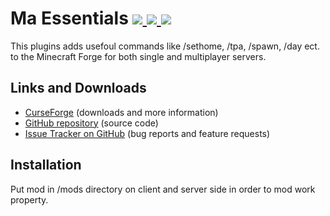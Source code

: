 # Ma Essentials [![](http://cf.way2muchnoise.eu/maessentials.svg) ![](https://cf.way2muchnoise.eu/packs/maessentials.svg) ![](http://cf.way2muchnoise.eu/versions/maessentials.svg)](https://www.curseforge.com/minecraft/mc-mods/maessentials)

This plugins adds usefoul commands like /sethome, /tpa, /spawn, /day ect. to the Minecraft Forge for both single and multiplayer servers.

## Links and Downloads
- [CurseForge](https://www.curseforge.com/minecraft/mc-mods/maessentials) (downloads and more information)
- [GitHub repository](https://github.com/Maciej916/Ma-Essentials) (source code)
- [Issue Tracker on GitHub](https://github.com/Maciej916/Ma-Essentials/issues) (bug reports and feature requests)

## Installation
Put mod in /mods directory on client and server side in order to mod work property.
